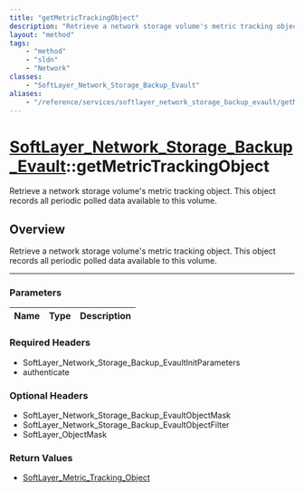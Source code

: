 ```yaml
---
title: "getMetricTrackingObject"
description: "Retrieve a network storage volume's metric tracking object. This object records all periodic polled data available to th... "
layout: "method"
tags:
    - "method"
    - "sldn"
    - "Network"
classes:
    - "SoftLayer_Network_Storage_Backup_Evault"
aliases:
    - "/reference/services/softlayer_network_storage_backup_evault/getMetricTrackingObject"
---
```

# [SoftLayer_Network_Storage_Backup_Evault](/reference/services/SoftLayer_Network_Storage_Backup_Evault)::getMetricTrackingObject


Retrieve a network storage volume's metric tracking object. This object records all periodic polled data available to this volume.


## Overview 
Retrieve a network storage volume's metric tracking object. This object records all periodic polled data available to this volume.

-----

### Parameters 
|Name | Type | Description |
| --- | --- | --- |


### Required Headers
* SoftLayer_Network_Storage_Backup_EvaultInitParameters
* authenticate


### Optional Headers
* SoftLayer_Network_Storage_Backup_EvaultObjectMask
* SoftLayer_Network_Storage_Backup_EvaultObjectFilter
* SoftLayer_ObjectMask

### Return Values
* <a href='/reference/datatypes/SoftLayer_Metric_Tracking_Object'>SoftLayer_Metric_Tracking_Object </a>




